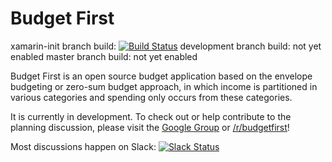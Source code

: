 # Budget First
xamarin-init branch build: [![Build Status](https://travis-ci.org/BudgetFirst/BudgetFirst.svg?branch=xamarin-init)](https://travis-ci.org/BudgetFirst/BudgetFirst)
development branch build: not yet enabled
master branch build: not yet enabled

Budget First is an open source budget application based on the envelope budgeting or zero-sum budget approach, in which income is partitioned in various categories and spending only occurs from these categories.

It is currently in development. To check out or help contribute to the planning discussion, please visit the [Google Group](https://groups.google.com/forum/#!forum/budget-first) or [/r/budgetfirst](https://www.reddit.com/r/budgetfirst/)!

Most discussions happen on Slack: [![Slack Status](https://budgetfirst.herokuapp.com/badge.svg)](https://budgetfirst.herokuapp.com/)
